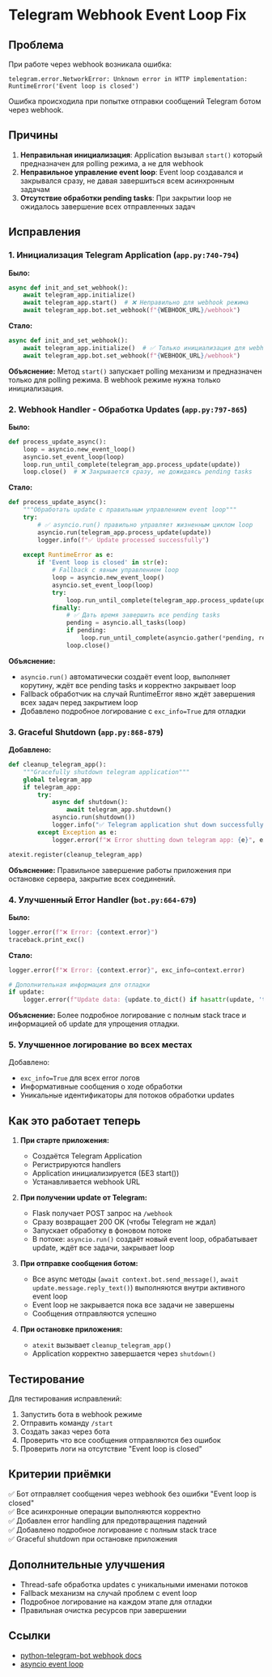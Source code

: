 # Telegram Webhook Event Loop Fix

## Проблема
При работе через webhook возникала ошибка:
```
telegram.error.NetworkError: Unknown error in HTTP implementation: RuntimeError('Event loop is closed')
```

Ошибка происходила при попытке отправки сообщений Telegram ботом через webhook.

## Причины

1. **Неправильная инициализация**: Application вызывал `start()` который предназначен для polling режима, а не для webhook
2. **Неправильное управление event loop**: Event loop создавался и закрывался сразу, не давая завершиться всем асинхронным задачам
3. **Отсутствие обработки pending tasks**: При закрытии loop не ожидалось завершение всех отправленных задач

## Исправления

### 1. Инициализация Telegram Application (`app.py:740-794`)

**Было:**
```python
async def init_and_set_webhook():
    await telegram_app.initialize()
    await telegram_app.start()  # ❌ Неправильно для webhook режима
    await telegram_app.bot.set_webhook(f"{WEBHOOK_URL}/webhook")
```

**Стало:**
```python
async def init_and_set_webhook():
    await telegram_app.initialize()  # ✅ Только инициализация для webhook
    await telegram_app.bot.set_webhook(f"{WEBHOOK_URL}/webhook")
```

**Объяснение:** Метод `start()` запускает polling механизм и предназначен только для polling режима. В webhook режиме нужна только инициализация.

### 2. Webhook Handler - Обработка Updates (`app.py:797-865`)

**Было:**
```python
def process_update_async():
    loop = asyncio.new_event_loop()
    asyncio.set_event_loop(loop)
    loop.run_until_complete(telegram_app.process_update(update))
    loop.close()  # ❌ Закрывается сразу, не дожидаясь pending tasks
```

**Стало:**
```python
def process_update_async():
    """Обработать update с правильным управлением event loop"""
    try:
        # ✅ asyncio.run() правильно управляет жизненным циклом loop
        asyncio.run(telegram_app.process_update(update))
        logger.info(f"✅ Update processed successfully")
        
    except RuntimeError as e:
        if 'Event loop is closed' in str(e):
            # Fallback с явным управлением loop
            loop = asyncio.new_event_loop()
            asyncio.set_event_loop(loop)
            try:
                loop.run_until_complete(telegram_app.process_update(update))
            finally:
                # ✅ Дать время завершить все pending tasks
                pending = asyncio.all_tasks(loop)
                if pending:
                    loop.run_until_complete(asyncio.gather(*pending, return_exceptions=True))
                loop.close()
```

**Объяснение:**
- `asyncio.run()` автоматически создаёт event loop, выполняет корутину, ждёт все pending tasks и корректно закрывает loop
- Fallback обработчик на случай RuntimeError явно ждёт завершения всех задач перед закрытием loop
- Добавлено подробное логирование с `exc_info=True` для отладки

### 3. Graceful Shutdown (`app.py:868-879`)

**Добавлено:**
```python
def cleanup_telegram_app():
    """Gracefully shutdown telegram application"""
    global telegram_app
    if telegram_app:
        try:
            async def shutdown():
                await telegram_app.shutdown()
            asyncio.run(shutdown())
            logger.info("✅ Telegram application shut down successfully")
        except Exception as e:
            logger.error(f"❌ Error shutting down telegram app: {e}", exc_info=True)

atexit.register(cleanup_telegram_app)
```

**Объяснение:** Правильное завершение работы приложения при остановке сервера, закрытие всех соединений.

### 4. Улучшенный Error Handler (`bot.py:664-679`)

**Было:**
```python
logger.error(f"❌ Error: {context.error}")
traceback.print_exc()
```

**Стало:**
```python
logger.error(f"❌ Error: {context.error}", exc_info=context.error)

# Дополнительная информация для отладки
if update:
    logger.error(f"Update data: {update.to_dict() if hasattr(update, 'to_dict') else str(update)}")
```

**Объяснение:** Более подробное логирование с полным stack trace и информацией об update для упрощения отладки.

### 5. Улучшенное логирование во всех местах

Добавлено:
- `exc_info=True` для всех error логов
- Информативные сообщения о ходе обработки
- Уникальные идентификаторы для потоков обработки updates

## Как это работает теперь

1. **При старте приложения:**
   - Создаётся Telegram Application
   - Регистрируются handlers
   - Application инициализируется (БЕЗ start())
   - Устанавливается webhook URL

2. **При получении update от Telegram:**
   - Flask получает POST запрос на `/webhook`
   - Сразу возвращает 200 OK (чтобы Telegram не ждал)
   - Запускает обработку в фоновом потоке
   - В потоке: `asyncio.run()` создаёт новый event loop, обрабатывает update, ждёт все задачи, закрывает loop

3. **При отправке сообщения ботом:**
   - Все async методы (`await context.bot.send_message()`, `await update.message.reply_text()`) выполняются внутри активного event loop
   - Event loop не закрывается пока все задачи не завершены
   - Сообщения отправляются успешно

4. **При остановке приложения:**
   - `atexit` вызывает `cleanup_telegram_app()`
   - Application корректно завершается через `shutdown()`

## Тестирование

Для тестирования исправлений:

1. Запустить бота в webhook режиме
2. Отправить команду `/start`
3. Создать заказ через бота
4. Проверить что все сообщения отправляются без ошибок
5. Проверить логи на отсутствие "Event loop is closed"

## Критерии приёмки

✅ Бот отправляет сообщения через webhook без ошибки "Event loop is closed"  
✅ Все асинхронные операции выполняются корректно  
✅ Добавлен error handling для предотвращения падений  
✅ Добавлено подробное логирование с полным stack trace  
✅ Graceful shutdown при остановке приложения  

## Дополнительные улучшения

- Thread-safe обработка updates с уникальными именами потоков
- Fallback механизм на случай проблем с event loop
- Подробное логирование на каждом этапе для отладки
- Правильная очистка ресурсов при завершении

## Ссылки

- [python-telegram-bot webhook docs](https://docs.python-telegram-bot.org/en/stable/telegram.ext.application.html#telegram.ext.Application.run_webhook)
- [asyncio event loop](https://docs.python.org/3/library/asyncio-eventloop.html)
